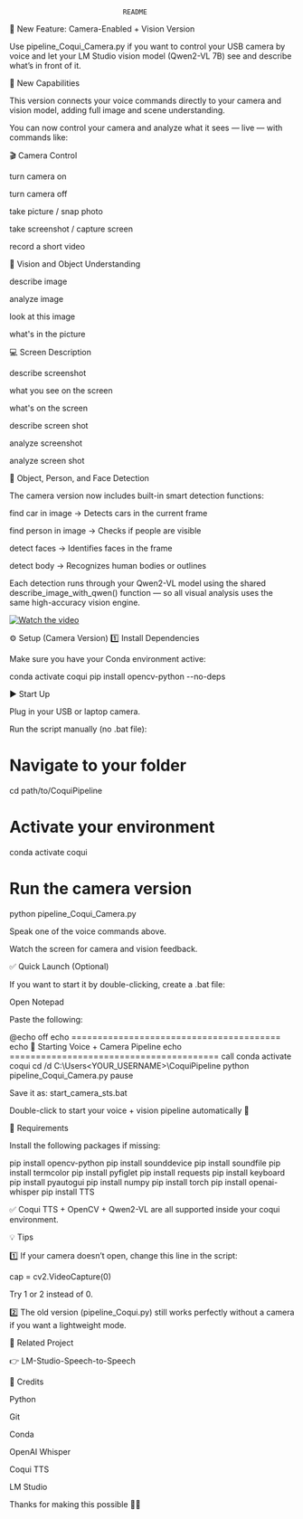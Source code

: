                                 README

🎥 New Feature: Camera-Enabled + Vision Version

Use pipeline_Coqui_Camera.py if you want to control your USB camera by voice
and let your LM Studio vision model (Qwen2-VL 7B) see and describe what’s in front of it.

🧠 New Capabilities

This version connects your voice commands directly to your camera and vision model,
adding full image and scene understanding.

You can now control your camera and analyze what it sees — live — with commands like:

🎬 Camera Control

turn camera on

turn camera off

take picture / snap photo

take screenshot / capture screen

record a short video

🧠 Vision and Object Understanding

describe image

analyze image

look at this image

what's in the picture

💻 Screen Description

describe screenshot

what you see on the screen

what's on the screen

describe screen shot

analyze screenshot

analyze screen shot

🚗 Object, Person, and Face Detection

The camera version now includes built-in smart detection functions:

find car in image → Detects cars in the current frame

find person in image → Checks if people are visible

detect faces → Identifies faces in the frame

detect body → Recognizes human bodies or outlines

Each detection runs through your Qwen2-VL model using the shared
describe_image_with_qwen() function — so all visual analysis uses the same high-accuracy vision engine.




[![Watch the video](https://youtu.be/XXatAv0GTZo)]()




⚙️ Setup (Camera Version)
1️⃣ Install Dependencies

Make sure you have your Conda environment active:

conda activate coqui
pip install opencv-python --no-deps

▶️ Start Up

Plug in your USB or laptop camera.

Run the script manually (no .bat file):

# Navigate to your folder
cd path/to/CoquiPipeline

# Activate your environment
conda activate coqui

# Run the camera version
python pipeline_Coqui_Camera.py


Speak one of the voice commands above.

Watch the screen for camera and vision feedback.

✅ Quick Launch (Optional)

If you want to start it by double-clicking, create a .bat file:

Open Notepad

Paste the following:

@echo off
echo ========================================
echo 🎥 Starting Voice + Camera Pipeline
echo ========================================
call conda activate coqui
cd /d C:\Users\<YOUR_USERNAME>\CoquiPipeline
python pipeline_Coqui_Camera.py
pause


Save it as:
start_camera_sts.bat

Double-click to start your voice + vision pipeline automatically 🎯

🧩 Requirements

Install the following packages if missing:

pip install opencv-python
pip install sounddevice
pip install soundfile
pip install termcolor
pip install pyfiglet
pip install requests
pip install keyboard
pip install pyautogui
pip install numpy
pip install torch
pip install openai-whisper
pip install TTS


✅ Coqui TTS + OpenCV + Qwen2-VL are all supported inside your coqui environment.

💡 Tips

1️⃣ If your camera doesn’t open, change this line in the script:

cap = cv2.VideoCapture(0)


Try 1 or 2 instead of 0.

2️⃣ The old version (pipeline_Coqui.py) still works perfectly without a camera if you want a lightweight mode.

🔗 Related Project

👉 LM-Studio-Speech-to-Speech

📢 Credits

Python

Git

Conda

OpenAI Whisper

Coqui TTS

LM Studio

Thanks for making this possible 🙏😁


